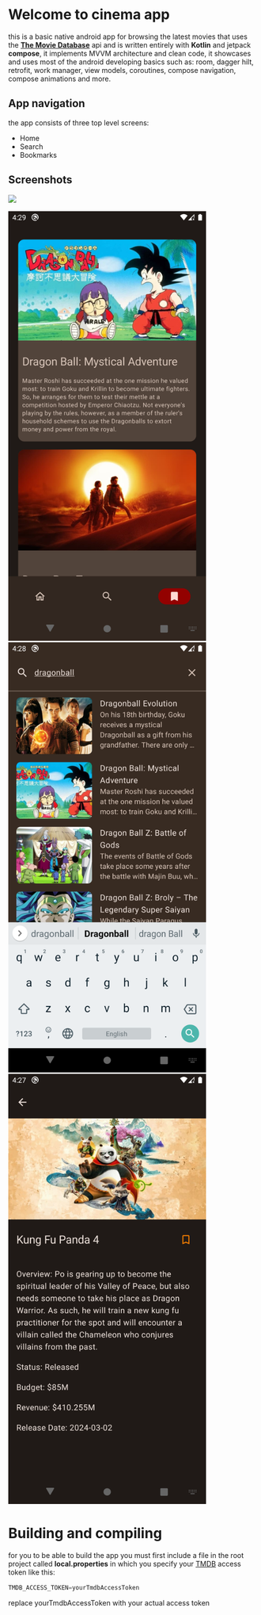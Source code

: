 # Welcome to cinema app
this is a basic native android app for browsing the latest movies that uses the **[The Movie Database](https://www.themoviedb.org)** api and is written entirely with **Kotlin** and jetpack **compose**, it implements MVVM architecture and clean code, it showcases and uses most of the android developing basics such as: room, dagger hilt, retrofit, work manager, view models, coroutines,  compose navigation, compose animations and more.

## App navigation
the app consists of three top level screens:

- Home
- Search
- Bookmarks

## Screenshots
<img src="screen.gif" width="400" />

<img src="Screenshot4.png" width="400"/> <img src="Screenshot3.png" width="400"/> <img src="Screenshot1.png" width="400"/>

# Building and compiling
for you to be able to build the app you must first include a file in the root project called **local.properties** in which you specify your [TMDB](https://www.themoviedb.org) access token like this:
```gradle
TMDB_ACCESS_TOKEN=yourTmdbAccessToken
```
replace yourTmdbAccessToken with your actual access token
